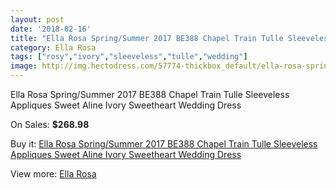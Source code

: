 ```yaml
---
layout: post
date: '2018-02-16'
title: "Ella Rosa Spring/Summer 2017 BE388 Chapel Train Tulle Sleeveless Appliques Sweet Aline Ivory Sweetheart Wedding Dress"
category: Ella Rosa
tags: ["rosy","ivory","sleeveless","tulle","wedding"]
image: http://img.hectodress.com/57774-thickbox_default/ella-rosa-spring-summer-2017-be388-chapel-train-tulle-sleeveless-appliques-sweet-aline-ivory-sweetheart-wedding-dress.jpg
---
```

Ella Rosa Spring/Summer 2017 BE388 Chapel Train Tulle Sleeveless Appliques Sweet Aline Ivory Sweetheart Wedding Dress

On Sales: **$268.98**
<a href="https://www.hectodress.com/ella-rosa/17981-ella-rosa-spring-summer-2017-be388-chapel-train-tulle-sleeveless-appliques-sweet-aline-ivory-sweetheart-wedding-dress.html"><amp-img layout="responsive" width="600" height="600" src="//img.hectodress.com/57774-thickbox_default/ella-rosa-spring-summer-2017-be388-chapel-train-tulle-sleeveless-appliques-sweet-aline-ivory-sweetheart-wedding-dress.jpg" alt="Ella Rosa Spring/Summer 2017 BE388 Chapel Train Tulle Sleeveless Appliques Sweet Aline Ivory Sweetheart Wedding Dress 0" /></a>
<a href="https://www.hectodress.com/ella-rosa/17981-ella-rosa-spring-summer-2017-be388-chapel-train-tulle-sleeveless-appliques-sweet-aline-ivory-sweetheart-wedding-dress.html"><amp-img layout="responsive" width="600" height="600" src="//img.hectodress.com/57776-thickbox_default/ella-rosa-spring-summer-2017-be388-chapel-train-tulle-sleeveless-appliques-sweet-aline-ivory-sweetheart-wedding-dress.jpg" alt="Ella Rosa Spring/Summer 2017 BE388 Chapel Train Tulle Sleeveless Appliques Sweet Aline Ivory Sweetheart Wedding Dress 1" /></a>
<a href="https://www.hectodress.com/ella-rosa/17981-ella-rosa-spring-summer-2017-be388-chapel-train-tulle-sleeveless-appliques-sweet-aline-ivory-sweetheart-wedding-dress.html"><amp-img layout="responsive" width="600" height="600" src="//img.hectodress.com/57775-thickbox_default/ella-rosa-spring-summer-2017-be388-chapel-train-tulle-sleeveless-appliques-sweet-aline-ivory-sweetheart-wedding-dress.jpg" alt="Ella Rosa Spring/Summer 2017 BE388 Chapel Train Tulle Sleeveless Appliques Sweet Aline Ivory Sweetheart Wedding Dress 2" /></a>

Buy it: [Ella Rosa Spring/Summer 2017 BE388 Chapel Train Tulle Sleeveless Appliques Sweet Aline Ivory Sweetheart Wedding Dress](https://www.hectodress.com/ella-rosa/17981-ella-rosa-spring-summer-2017-be388-chapel-train-tulle-sleeveless-appliques-sweet-aline-ivory-sweetheart-wedding-dress.html "Ella Rosa Spring/Summer 2017 BE388 Chapel Train Tulle Sleeveless Appliques Sweet Aline Ivory Sweetheart Wedding Dress")

View more: [Ella Rosa](https://www.hectodress.com/55-ella-rosa "Ella Rosa")